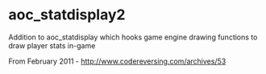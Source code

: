 # aoc_statdisplay2
Addition to aoc_statdisplay which hooks game engine drawing functions to draw player stats in-game

From February 2011 - http://www.codereversing.com/archives/53

